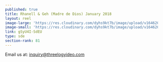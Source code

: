 ```yaml
---
published: true
title: Rhanell & Geh (Madre de Dios) January 2018
layout: reel
image-large: 'https://res.cloudinary.com/dyhs9kt7b/image/upload/v1646208429/rhanell.jpg'
image-small: 'https://res.cloudinary.com/dyhs9kt7b/image/upload/v1646208429/rhanell.jpg'
link: gSyU4I-SdEU
type: sde
section-rank: 81
---
```

Email us at: inquiry@threelogyideo.com
